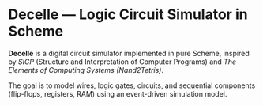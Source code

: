# Decelle — Logic Circuit Simulator in Scheme

**Decelle** is a digital circuit simulator implemented in pure Scheme,
inspired by *SICP* (Structure and Interpretation of Computer Programs)
and *The Elements of Computing Systems (Nand2Tetris)*.

The goal is to model wires, logic gates, circuits, and sequential
components (flip-flops, registers, RAM) using an event-driven
simulation model.

